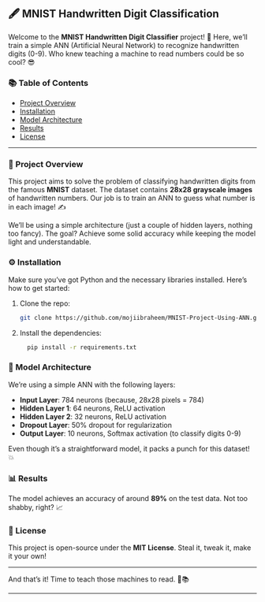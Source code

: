 ## 🖋️ MNIST Handwritten Digit Classification

Welcome to the **MNIST Handwritten Digit Classifier** project! 🎉 Here, we’ll train a simple ANN (Artificial Neural Network) to recognize handwritten digits (0-9). Who knew teaching a machine to read numbers could be so cool? 😎

### 📚 Table of Contents
- [Project Overview](#project-overview)
- [Installation](#installation)
- [Model Architecture](#model-architecture)
- [Results](#results)
- [License](#license)

---

### 🧐 Project Overview
This project aims to solve the problem of classifying handwritten digits from the famous **MNIST** dataset. The dataset contains **28x28 grayscale images** of handwritten numbers. Our job is to train an ANN to guess what number is in each image! ✍️

We’ll be using a simple architecture (just a couple of hidden layers, nothing too fancy). The goal? Achieve some solid accuracy while keeping the model light and understandable.

### ⚙️ Installation
Make sure you’ve got Python and the necessary libraries installed. Here’s how to get started:

1. Clone the repo:
   ```bash
   git clone https://github.com/mojiibraheem/MNIST-Project-Using-ANN.git
   ```
2. Install the dependencies:

    ```bash
      pip install -r requirements.txt
    ```
### 🧠 Model Architecture
We’re using a simple ANN with the following layers:
- **Input Layer**: 784 neurons (because, 28x28 pixels = 784)
- **Hidden Layer 1**: 64 neurons, ReLU activation
- **Hidden Layer 2**: 32 neurons, ReLU activation
- **Dropout Layer**:  50% dropout for regularization
- **Output Layer**: 10 neurons, Softmax activation (to classify digits 0-9)

Even though it’s a straightforward model, it packs a punch for this dataset! 💥

### 📊 Results
The model achieves an accuracy of around **89%** on the test data. Not too shabby, right? 📈


### 📄 License
This project is open-source under the **MIT License**. Steal it, tweak it, make it your own!

---

And that’s it! Time to teach those machines to read. 🤖📚

---
